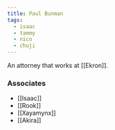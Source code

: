 ```yaml
---
title: Paul Bunman
tags:
  - isaac
  - tammy
  - nico
  - chuji
---
```


An attorney that works at [[Ekron]]. 
### Associates
- [[Isaac]]
- [[Rook]]
- [[Xayamynx]]
- [[Akira]]
